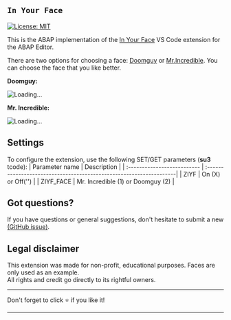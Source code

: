 ## `In Your Face`

[![License: MIT](https://img.shields.io/badge/License-MIT-yellow.svg)](https://github.com/victorizbitskiy/zconcurrency_api/blob/main/LICENSE)

This is the ABAP implementation of the [In Your Face](https://github.com/virejdasani/InYourFace)  VS Code extension for the ABAP Editor.  

There are two options for choosing a face: [Doomguy](https://en.wikipedia.org/wiki/Doomguy) or [Mr.Incredible](https://en.wikipedia.org/wiki/Mr._Incredible). You can choose the face that you like better.  

**Doomguy:**  

![Loading...](docs/img/demo_doomguy.gif)

**Mr. Incredible:**

![Loading...](demo_mr_incredible.gif)

## Settings
To configure the extension, use the following SET/GET parameters (**su3** tcode):
| Parameter name              | Description                                                         |
| :-------------------------- | :-------------------------------------------------------------------|
| ZIYF                        | On (X) or Off('')                                                   |
| ZIYF_FACE                   | Mr. Incredible (1) or Doomguy (2)                                   |

## Got questions?
If you have questions or general suggestions, don't hesitate to submit a new [(GitHub issue)](https://github.com/victorizbitskiy/ziyf/issues/new).

## Legal disclaimer
This extension was made for non-profit, educational purposes. Faces are only used as an example.  
All rights and credit go directly to its rightful owners.  

---

<p align="left">Don't forget to click ⭐ if you like it!<p>

---

